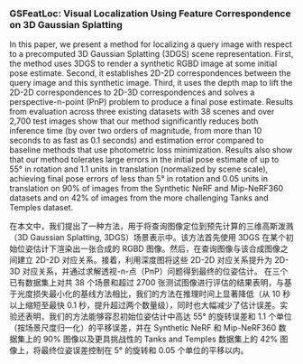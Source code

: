 ### GSFeatLoc: Visual Localization Using Feature Correspondence on 3D Gaussian Splatting

In this paper, we present a method for localizing a query image with respect to a precomputed 3D Gaussian Splatting (3DGS) scene representation. First, the method uses 3DGS to render a synthetic RGBD image at some initial pose estimate. Second, it establishes 2D-2D correspondences between the query image and this synthetic image. Third, it uses the depth map to lift the 2D-2D correspondences to 2D-3D correspondences and solves a perspective-n-point (PnP) problem to produce a final pose estimate. Results from evaluation across three existing datasets with 38 scenes and over 2,700 test images show that our method significantly reduces both inference time (by over two orders of magnitude, from more than 10 seconds to as fast as 0.1 seconds) and estimation error compared to baseline methods that use photometric loss minimization. Results also show that our method tolerates large errors in the initial pose estimate of up to 55° in rotation and 1.1 units in translation (normalized by scene scale), achieving final pose errors of less than 5° in rotation and 0.05 units in translation on 90% of images from the Synthetic NeRF and Mip-NeRF360 datasets and on 42% of images from the more challenging Tanks and Temples dataset.

在本文中，我们提出了一种方法，用于将查询图像定位到预先计算的三维高斯泼溅（3D Gaussian Splatting, 3DGS）场景表示中。该方法首先使用 3DGS 在某个初始位姿估计下渲染出一张合成的 RGBD 图像。然后，在查询图像与该合成图像之间建立 2D-2D 对应关系。接着，利用深度图将这些 2D-2D 对应关系提升为 2D-3D 对应关系，并通过求解透视-n-点（PnP）问题得到最终的位姿估计。
在三个已有数据集上对共 38 个场景和超过 2700 张测试图像进行评估的结果表明，与基于光度损失最小化的基线方法相比，我们的方法在推理时间上显著降低（从 10 秒以上缩短至最快 0.1 秒，提升超过两个数量级），同时也大幅减少了估计误差。实验还表明，我们的方法能够容忍初始位姿估计中高达 55° 的旋转误差和 1.1 个单位（按场景尺度归一化）的平移误差，并在 Synthetic NeRF 和 Mip-NeRF360 数据集上的 90% 图像以及更具挑战性的 Tanks and Temples 数据集上的 42% 图像上，将最终位姿误差控制在 5° 的旋转和 0.05 个单位的平移以内。
